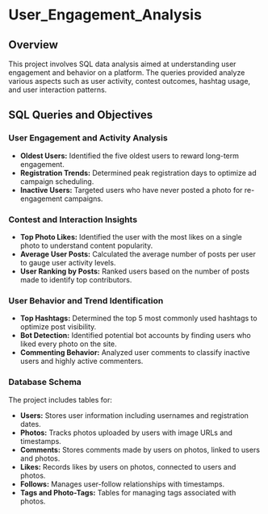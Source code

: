 # User_Engagement_Analysis
## Overview
This project involves SQL data analysis aimed at understanding user engagement and behavior on a platform. The queries provided analyze various aspects such as user activity, contest outcomes, hashtag usage, and user interaction patterns.

## SQL Queries and Objectives

### User Engagement and Activity Analysis
- **Oldest Users:** Identified the five oldest users to reward long-term engagement.
- **Registration Trends:** Determined peak registration days to optimize ad campaign scheduling.
- **Inactive Users:** Targeted users who have never posted a photo for re-engagement campaigns.

### Contest and Interaction Insights
- **Top Photo Likes:** Identified the user with the most likes on a single photo to understand content popularity.
- **Average User Posts:** Calculated the average number of posts per user to gauge user activity levels.
- **User Ranking by Posts:** Ranked users based on the number of posts made to identify top contributors.

### User Behavior and Trend Identification
- **Top Hashtags:** Determined the top 5 most commonly used hashtags to optimize post visibility.
- **Bot Detection:** Identified potential bot accounts by finding users who liked every photo on the site.
- **Commenting Behavior:** Analyzed user comments to classify inactive users and highly active commenters.

### Database Schema
The project includes tables for:
- **Users:** Stores user information including usernames and registration dates.
- **Photos:** Tracks photos uploaded by users with image URLs and timestamps.
- **Comments:** Stores comments made by users on photos, linked to users and photos.
- **Likes:** Records likes by users on photos, connected to users and photos.
- **Follows:** Manages user-follow relationships with timestamps.
- **Tags and Photo-Tags:** Tables for managing tags associated with photos.
